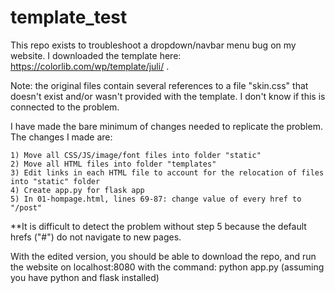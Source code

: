# template_test
This repo exists to troubleshoot a dropdown/navbar menu bug on my website. 
I downloaded the template here: https://colorlib.com/wp/template/juli/ . 

Note: the original files contain several references to a file "skin.css" that doesn't exist 
and/or wasn't provided with the template. I don't know if this is connected to the problem. 

I have made the bare minimum of changes needed to replicate the problem. The changes I made are: 

	1) Move all CSS/JS/image/font files into folder "static"
	2) Move all HTML files into folder "templates"
	3) Edit links in each HTML file to account for the relocation of files into "static" folder
	4) Create app.py for flask app
	5) In 01-hompage.html, lines 69-87: change value of every href to "/post"

**It is difficult to detect the problem without step 5 because the default hrefs ("#") do not 
navigate to new pages. 

With the edited version, you should be able to download the repo, and run the website on
localhost:8080 with the command: python app.py (assuming you have python and flask installed)

